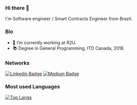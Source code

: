### Hi there 👋

I'm Software engineer / Smart Contracts Engineer from Brazil.

### Bio
- 🔭 I’m currently working at R2U.
- 📚 Degree in General Programming, ITD Canada, 2018.
<!--
**AlexRamos93/AlexRamos93** is a ✨ _special_ ✨ repository because its `README.md` (this file) appears on your GitHub profile.

Here are some ideas to get you started:
- 🌱 I’m currently learning ...
- 👯 I’m looking to collaborate on ...
- 🤔 I’m looking for help with ...
- 💬 Ask me about ...
- 📫 How to reach me: ...
- 😄 Pronouns: ...
- ⚡ Fun fact: ...
-->

### Networks
[![Linkedin Badge](	https://img.shields.io/badge/LinkedIn-0077B5?style=for-the-badge&logo=linkedin&logoColor=white&link=https://www.linkedin.com/in/alexandre-ramos-santana/)](https://www.linkedin.com/in/alexandre-ramos-santana/)
[![Medium Badge](	https://img.shields.io/badge/Medium-000000?style=for-the-badge&logo=medium&logoColor=white&link=https://medium.com/@AlexRamos93)](https://medium.com/@AlexRamos93)

### Most used Languages 
[![Top Langs](https://github-readme-stats.vercel.app/api/top-langs/?username=AlexRamos93&layout=compact&theme=material-palenight&count_private=true)](https://github.com/anuraghazra/github-readme-stats)

<!--
### Statistics
![AlexRamos93's GitHub stats](https://github-readme-stats.vercel.app/api?username=AlexRamos93&count_private=true&show_icons=true&theme=material-palenight )
-->
